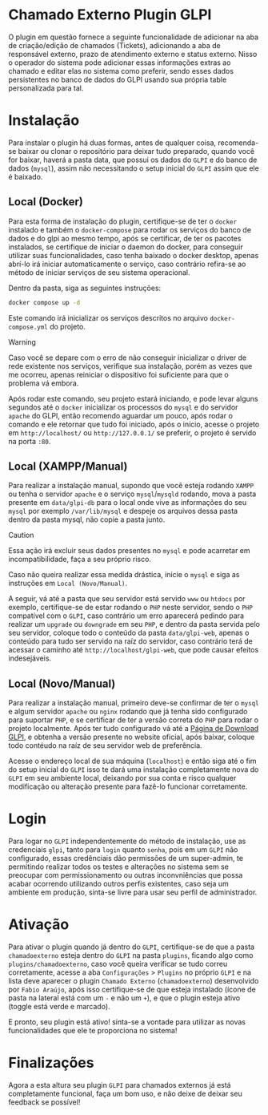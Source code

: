 # Chamado Externo Plugin GLPI

O plugin em questão fornece a seguinte funcionalidade de adicionar na aba de criação/edição de chamados (Tickets), adicionando a aba de 
responsável externo, prazo de atendimento externo e status externo. Nisso o operador do sistema pode adicionar essas informações extras ao chamado e editar elas no sistema como preferir, sendo esses dados persistentes no banco de dados do GLPI usando sua própria table personalizada para tal.

# Instalação

Para instalar o plugin há duas formas, antes de qualquer coisa, recomenda-se baixar ou clonar o repositório para deixar tudo preparado, quando você for baixar, haverá a pasta data, que possui os dados do `GLPI` e do banco de dados (`mysql`), assim não necessitando o setup inicial do `GLPI` assim que ele é baixado.

## Local (Docker)

Para esta forma de instalação do plugin, certifique-se de ter o `docker` instalado e também o `docker-compose` para rodar os serviços do banco de dados e do glpi ao mesmo tempo, após se certificar, de ter os pacotes instalados, se certifique de iniciar o daemon do docker, para conseguir utilizar suas funcionalidades, caso tenha baixado o docker desktop, apenas abrí-lo irá iniciar automaticamente o serviço, caso contrário refira-se ao método de iniciar serviços de seu sistema operacional.

Dentro da pasta, siga as seguintes instruções:

```bash
docker compose up -d
```

Este comando irá inicializar os serviços descritos no arquivo `docker-compose.yml` do projeto.

> [!WARNING]
> Caso você se depare com o erro de não conseguir inicializar o driver de rede existente nos serviços, verifique sua instalação, porém as vezes que me ocorreu, apenas reiniciar o dispositivo foi suficiente para que o problema vá embora.

Após rodar este comando, seu projeto estará iniciando, e pode levar alguns segundos até o `docker` inicializar os processos do `mysql` e do servidor `apache` do GLPI, então recomendo aguardar um pouco, após rodar o comando e ele retornar que tudo foi iniciado, após o início, acesse o projeto em `http://localhost/` ou `http://127.0.0.1/` se preferir, o projeto é servido na porta `:80`.

## Local (XAMPP/Manual)

Para realizar a instalação manual, supondo que você esteja rodando `XAMPP` ou tenha o servidor `apache` e o serviço `mysql`/`mysqld` rodando, mova a pasta presente em `data/glpi-db` para o local onde vive as informações do seu `mysql` por exemplo `/var/lib/mysql` e despeje os arquivos dessa pasta dentro da pasta mysql, não copie a pasta junto.

> [!CAUTION]
> Essa ação irá excluir seus dados presentes no `mysql` e pode acarretar em incompatibilidade, faça a seu próprio risco.

Caso não queira realizar essa medida drástica, inicie o `mysql` e siga as instruções em `Local (Novo/Manual)`.

A seguir, vá até a pasta que seu servidor está servido `www` ou `htdocs` por exemplo, certifique-se de estar rodando o `PHP` neste servidor, sendo o `PHP` compatível com o `GLPI`, caso contrário um erro aparecerá pedindo para realizar um `upgrade` ou `downgrade` em seu `PHP`, e dentro da pasta servida pelo seu servidor, coloque todo o conteúdo da pasta `data/glpi-web`, apenas o conteúdo para tudo ser servido na raíz do servidor, caso contrário terá de acessar o caminho até `http://localhost/glpi-web`, que pode causar efeitos indesejáveis.

## Local (Novo/Manual)

Para realizar a instalação manual, primeiro deve-se confirmar de ter o `mysql` e algum servidor `apache` ou `nginx` rodando que já tenha sido configurado para suportar `PHP`, e se certificar de ter a versão correta do `PHP` para rodar o projeto localmente. Após ter tudo configurado vá até a [Página de Download GLPI](https://glpi-project.org/downloads/), e obtenha a versão presente no website oficial, após baixar, coloque todo contéudo na raíz de seu servidor web de preferência.

Acesse o endereço local de sua máquina (`localhost`) e então siga até o fim do setup inicial do `GLPI` isso te dará uma instalação completamente nova do `GLPI` em seu ambiente local, deixando por sua conta e risco qualquer modificação ou alteração presente para fazê-lo funcionar corretamente.

# Login

Para logar no `GLPI` independentemente do método de instalação, use as credenciais `glpi`, tanto para `login` quanto `senha`, pois em um `GLPI` não configurado, essas credênciais dão permissões de um super-admin, te permitindo realizar todos os testes e alterações no sistema sem se preocupar com permissionamento ou outras inconvniências que possa acabar ocorrendo utilizando outros perfis existentes, caso seja um ambiente em produção, sinta-se livre para usar seu perfil de administrador.

# Ativação

Para ativar o plugin quando já dentro do `GLPI`, certifique-se de que a pasta `chamadoexterno` esteja dentro do `GLPI` na pasta `plugins`, ficando algo como `plugins/chamadoexterno`, caso você queira verificar se tudo correu corretamente, acesse a aba `Configurações` > `Plugins` no próprio `GLPI` e na lista deve aparecer o plugin `Chamado Externo` (`chamadoexterno`) desenvolvido por `Fabio Araújo`, após isso certifique-se de que esteja instalado (ícone de pasta na lateral está com um `-` e não um `+`), e que o plugin esteja ativo (toggle está verde e marcado).

E pronto, seu plugin está ativo! sinta-se a vontade para utilizar as novas funcionalidades que ele te proporciona no sistema!

# Finalizações

Agora a esta altura seu plugin `GLPI` para chamados externos já está completamente funcional, faça um bom uso, e não deixe de deixar seu feedback se possível!